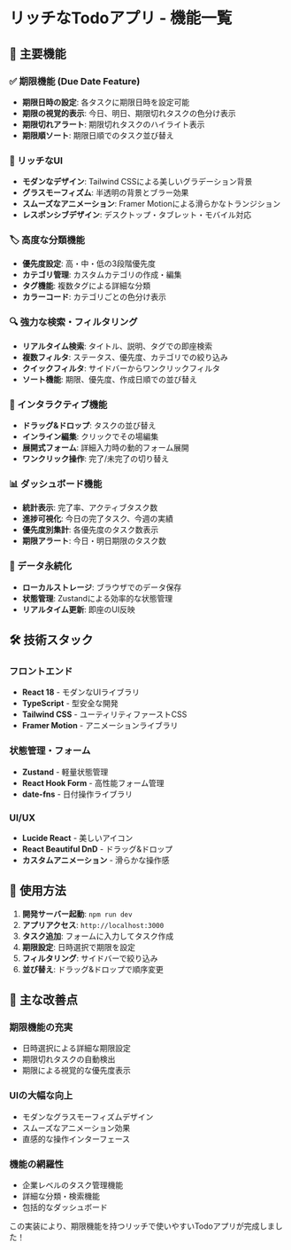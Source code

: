 # リッチなTodoアプリ - 機能一覧

## 🎯 主要機能

### ✅ 期限機能 (Due Date Feature)
- **期限日時の設定**: 各タスクに期限日時を設定可能
- **期限の視覚的表示**: 今日、明日、期限切れタスクの色分け表示
- **期限切れアラート**: 期限切れタスクのハイライト表示
- **期限順ソート**: 期限日順でのタスク並び替え

### 🎨 リッチなUI
- **モダンなデザイン**: Tailwind CSSによる美しいグラデーション背景
- **グラスモーフィズム**: 半透明の背景とブラー効果
- **スムーズなアニメーション**: Framer Motionによる滑らかなトランジション
- **レスポンシブデザイン**: デスクトップ・タブレット・モバイル対応

### 🏷️ 高度な分類機能
- **優先度設定**: 高・中・低の3段階優先度
- **カテゴリ管理**: カスタムカテゴリの作成・編集
- **タグ機能**: 複数タグによる詳細な分類
- **カラーコード**: カテゴリごとの色分け表示

### 🔍 強力な検索・フィルタリング
- **リアルタイム検索**: タイトル、説明、タグでの即座検索
- **複数フィルタ**: ステータス、優先度、カテゴリでの絞り込み
- **クイックフィルタ**: サイドバーからワンクリックフィルタ
- **ソート機能**: 期限、優先度、作成日順での並び替え

### 🎪 インタラクティブ機能
- **ドラッグ&ドロップ**: タスクの並び替え
- **インライン編集**: クリックでその場編集
- **展開式フォーム**: 詳細入力時の動的フォーム展開
- **ワンクリック操作**: 完了/未完了の切り替え

### 📊 ダッシュボード機能
- **統計表示**: 完了率、アクティブタスク数
- **進捗可視化**: 今日の完了タスク、今週の実績
- **優先度別集計**: 各優先度のタスク数表示
- **期限アラート**: 今日・明日期限のタスク数

### 💾 データ永続化
- **ローカルストレージ**: ブラウザでのデータ保存
- **状態管理**: Zustandによる効率的な状態管理
- **リアルタイム更新**: 即座のUI反映

## 🛠️ 技術スタック

### フロントエンド
- **React 18** - モダンなUIライブラリ
- **TypeScript** - 型安全な開発
- **Tailwind CSS** - ユーティリティファーストCSS
- **Framer Motion** - アニメーションライブラリ

### 状態管理・フォーム
- **Zustand** - 軽量状態管理
- **React Hook Form** - 高性能フォーム管理
- **date-fns** - 日付操作ライブラリ

### UI/UX
- **Lucide React** - 美しいアイコン
- **React Beautiful DnD** - ドラッグ&ドロップ
- **カスタムアニメーション** - 滑らかな操作感

## 🚀 使用方法

1. **開発サーバー起動**: `npm run dev`
2. **アプリアクセス**: `http://localhost:3000`
3. **タスク追加**: フォームに入力してタスク作成
4. **期限設定**: 日時選択で期限を設定
5. **フィルタリング**: サイドバーで絞り込み
6. **並び替え**: ドラッグ&ドロップで順序変更

## 🎯 主な改善点

### 期限機能の充実
- 日時選択による詳細な期限設定
- 期限切れタスクの自動検出
- 期限による視覚的な優先度表示

### UIの大幅な向上
- モダンなグラスモーフィズムデザイン
- スムーズなアニメーション効果
- 直感的な操作インターフェース

### 機能の網羅性
- 企業レベルのタスク管理機能
- 詳細な分類・検索機能
- 包括的なダッシュボード

この実装により、期限機能を持つリッチで使いやすいTodoアプリが完成しました！